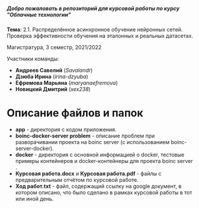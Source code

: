 ##### Добро пожаловать в репозиторий для курсовой работы по курсу "Облачные технологии"

**Тема**: 2.1. Распределённое асинхронное обучение нейронных сетей. Проверка эффективности обучения на эталонных и реальных датасетах.

Магистратура, 3 семестр, 2021/2022

Участники команды:

- **Андреев Савелий** (*Savalandr*)
- **Дзюба Ирина** (*irina-dzyuba*)
- **Ефремова Марьяна** (*maryanaefremova*)
- **Новицкий Дмитрий** (*xex238*)

# Описание файлов и папок

- **app** - директория с кодом приложения.
- **boinc-docker-server problem** - описание проблем при разворачивании проекта на boinc server (с использованием boinc-server-docker).
- **docker** - директория с основной информацией о docker, тестовые примеры контейнеров и docker-контейнеры для проекта boinc server .
- **Курсовая работа.docx** и **Курсовая работа.pdf** - файлы с предварительным отчётом по курсовой работе.
- **Ход работ.txt** - файл, содержащий ссылку на google документ, в котором описано, что было сделано в рамках курсовой работы в тот или иной день.